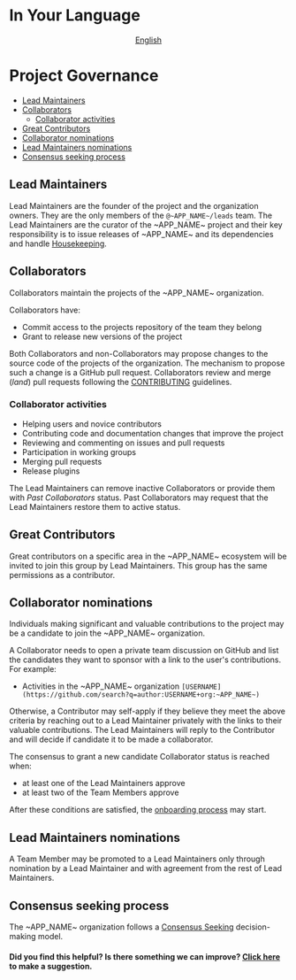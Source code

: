 # In Your Language

<p align="center">
  <a href="~GITHUB_URL~blob/master/docs/en-US/GOVERNANCE.md"
    >English</a>
</p>

# Project Governance

<!-- TOC -->

- [Lead Maintainers](#lead-maintainers)
- [Collaborators](#collaborators)
  - [Collaborator activities](#collaborator-activities)
- [Great Contributors](#great-contributors)
- [Collaborator nominations](#collaborator-maintainers-nominations)
- [Lead Maintainers nominations](#lead-maintainers-nominations)
- [Consensus seeking process](#consensus-seeking-process)

<!-- /TOC -->

## Lead Maintainers

Lead Maintainers are the founder of the project and the organization owners.
They are the only members of the `@~APP_NAME~/leads` team.
The Lead Maintainers are the curator of the ~APP_NAME~ project and their key responsibility is to issue releases of ~APP_NAME~ and its dependencies and handle [Housekeeping](~GITHUB_URL~blob/master/docs/en-US/HOUSEKEEPING.md).

## Collaborators

Collaborators maintain the projects of the ~APP_NAME~ organization.

Collaborators have:

- Commit access to the projects repository of the team they belong
- Grant to release new versions of the project

Both Collaborators and non-Collaborators may propose changes to the source code
of the projects of the organization.
The mechanism to propose such a change is a GitHub pull request.
Collaborators review and merge (_land_) pull requests following the [CONTRIBUTING](~GITHUB_URL~blob/master/CONTRIBUTING.md#rules) guidelines.

### Collaborator activities

- Helping users and novice contributors
- Contributing code and documentation changes that improve the project
- Reviewing and commenting on issues and pull requests
- Participation in working groups
- Merging pull requests
- Release plugins

The Lead Maintainers can remove inactive Collaborators or provide them with _Past Collaborators_
status. Past Collaborators may request that the Lead Maintainers restore them to active status.

## Great Contributors

Great contributors on a specific area in the ~APP_NAME~ ecosystem will be invited to join this group by Lead Maintainers.
This group has the same permissions as a contributor.

## Collaborator nominations

Individuals making significant and valuable contributions to the project may be a candidate to join the ~APP_NAME~ organization.

A Collaborator needs to open a private team discussion on GitHub and list the candidates
they want to sponsor with a link to the user's contributions. For example:

- Activities in the ~APP_NAME~ organization `[USERNAME](https://github.com/search?q=author:USERNAME+org:~APP_NAME~)`

Otherwise, a Contributor may self-apply if they believe they meet the above criteria by reaching out
to a Lead Maintainer privately with the links to their valuable contributions.
The Lead Maintainers will reply to the Contributor and will decide if candidate it to be made a collaborator.

The consensus to grant a new candidate Collaborator status is reached when:

- at least one of the Lead Maintainers approve
- at least two of the Team Members approve

After these conditions are satisfied, the [onboarding process](CONTRIBUTING.md#onboarding-collaborators) may start.

## Lead Maintainers nominations

A Team Member may be promoted to a Lead Maintainers only through nomination by a Lead Maintainer and with agreement from the rest of Lead Maintainers.

## Consensus seeking process

The ~APP_NAME~ organization follows a [Consensus Seeking](https://en.wikipedia.org/wiki/Consensus-seeking_decision-making) decision-making model.

#### Did you find this helpful? Is there something we can improve? [Click here](~GITHUB_URL~issues/new?assignees=&labels=&template=documentation.yml) to make a suggestion.
